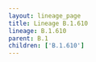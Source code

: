 ```yaml
---
layout: lineage_page
title: Lineage B.1.610
lineage: B.1.610
parent: B.1
children: ['B.1.610']
---
```

